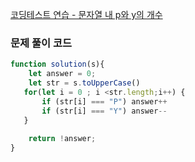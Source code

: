 [코딩테스트 연습 - 문자열 내 p와 y의 개수](https://school.programmers.co.kr/learn/courses/30/lessons/12916)

### 문제 풀이 코드

```jsx
function solution(s){
    let answer = 0;
    let str = s.toUpperCase()
   for(let i = 0 ; i <str.length;i++) {
       if (str[i] === "P") answer++
       if (str[i] === "Y") answer--
   }
    
    return !answer;
}
```